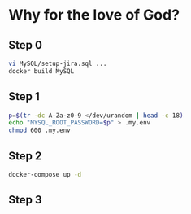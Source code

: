 # Why for the love of God?

## Step 0

```bash
vi MySQL/setup-jira.sql ...
docker build MySQL
```

## Step 1

```bash
p=$(tr -dc A-Za-z0-9 </dev/urandom | head -c 18)
echo "MYSQL_ROOT_PASSWORD=$p" > .my.env
chmod 600 .my.env
```

## Step 2

```bash
docker-compose up -d
```

## Step 3

